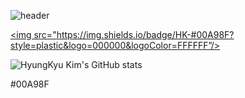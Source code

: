 ![header](https://capsule-render.vercel.app/api?type=waving&color=auto&height=200&text=初めまして！＆animation=fadeIn)

<a href="https://github.com/vellimole0621/hk_resume" target="_blank"><img src="https://img.shields.io/badge/HK-#00A98F?style=plastic&logo=000000&logoColor=FFFFFF”/></a>

![HyungKyu Kim's GitHub stats](https://github-readme-stats.vercel.app/api?username=vellimole0621&show_icons=true&theme=radical)

#00A98F
